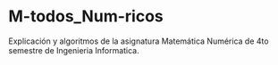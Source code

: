 # M-todos_Num-ricos
Explicación y algoritmos de la asignatura Matemática Numérica de 4to semestre de Ingenieria Informatica.
